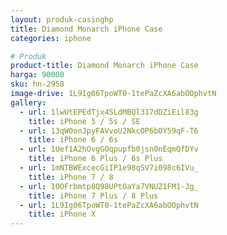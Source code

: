 ```yaml
---
layout: produk-casinghp
title: Diamond Monarch iPhone Case
categories: iphone

# Produk
product-title: Diamond Monarch iPhone Case
harga: 90000
sku: hn-2958
image-drive: 1L9Ig06TpoWT0-1tePaZcXA6abOOphvtN
gallery:
  - url: 1lwUtEPEdTjx4SLdMBQl317dDZiEil83g
    title: iPhone 5 / 5s / SE
  - url: 13qW0onJpyFAVvoU2NkcOP6bOY59qF-T6
    title: iPhone 6 / 6s
  - url: 1Uef1A2hOvgGOqpupfb0jsn0nEqmQfDYv
    title: iPhone 6 Plus / 6s Plus
  - url: 1mNTBWExcecGiIP1e98qSV7i098c6IVu_
    title: iPhone 7 / 8
  - url: 1OOFrbmtp8Q98UPtOaYa7VNUZ1FM1-Jg_
    title: iPhone 7 Plus / 8 Plus
  - url: 1L9Ig06TpoWT0-1tePaZcXA6abOOphvtN
    title: iPhone X
---
```

